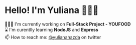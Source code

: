 # Hello! I'm Yuliana 👩🏻‍💻

👩🏼‍💻   I'm currently working on **Full-Stack Project - YOUFOOD**  
⌛️ I'm curentlly learning **NodeJS** and **Express**  
📫 How to reach me: [@yulianahazda](https://twitter.com/yulianahazda) on twitter   

